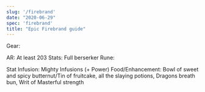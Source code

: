 ```yaml
---
slug: '/firebrand'
date: "2020-06-29"
spec: 'firebrand'
title: "Epic Firebrand guide"
---
```

Gear:

AR: At least 203
Stats: Full berserker
Rune: <Item id="24836"></Item>

<Effect name="Sugar Rush"></Effect>

Stat Infusion: Mighty Infusions (+ Power)
Food/Enhancement: Bowl of sweet and spicy butternut/Tin of fruitcake, all the slaying potions, Dragons breath bun, Writ of Masterful strength